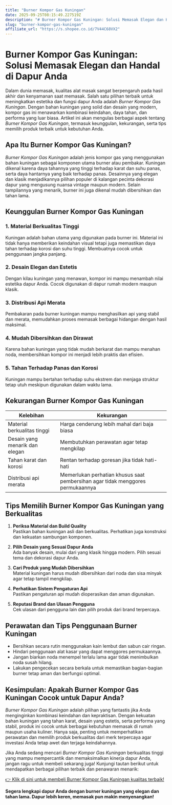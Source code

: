 ```yaml
---
title: "Burner Kompor Gas Kuningan"
date: 2025-09-25T08:15:49.227519Z
description: "# Burner Kompor Gas Kuningan: Solusi Memasak Elegan dan Handal di Dapur Anda..."
slug: "burner-kompor-gas-kuningan"
affiliate_url: "https://s.shopee.co.id/7V44C68VX2"
---
```

# Burner Kompor Gas Kuningan: Solusi Memasak Elegan dan Handal di Dapur Anda

Dalam dunia memasak, kualitas alat masak sangat berpengaruh pada hasil akhir dan kenyamanan saat memasak. Salah satu pilihan terbaik untuk meningkatkan estetika dan fungsi dapur Anda adalah *Burner Kompor Gas Kuningan*. Dengan bahan kuningan yang solid dan desain yang modern, kompor gas ini menawarkan kombinasi keindahan, daya tahan, dan performa yang luar biasa. Artikel ini akan mengulas berbagai aspek tentang *Burner Kompor Gas Kuningan*, termasuk keunggulan, kekurangan, serta tips memilih produk terbaik untuk kebutuhan Anda.

## Apa Itu Burner Kompor Gas Kuningan?

*Burner Kompor Gas Kuningan* adalah jenis kompor gas yang menggunakan bahan kuningan sebagai komponen utama burner atau pembakar. Kuningan dikenal karena daya tahannya yang tinggi terhadap karat dan suhu panas, serta daya hantarnya yang baik terhadap panas. Desainnya yang elegan dan klasik menjadikannya pilihan populer di kalangan pecinta dekorasi dapur yang mengusung nuansa vintage maupun modern. Selain tampilannya yang menarik, burner ini juga dikenal mudah dibersihkan dan tahan lama.

## Keunggulan Burner Kompor Gas Kuningan

### 1. Material Berkualitas Tinggi
Kuningan adalah bahan utama yang digunakan pada burner ini. Material ini tidak hanya memberikan keindahan visual tetapi juga memastikan daya tahan terhadap korosi dan suhu tinggi. Membuatnya cocok untuk penggunaan jangka panjang.

### 2. Desain Elegan dan Estetis
Dengan kilau kuningan yang menawan, kompor ini mampu menambah nilai estetika dapur Anda. Cocok digunakan di dapur rumah modern maupun klasik.

### 3. Distribusi Api Merata
Pembakaran pada burner kuningan mampu menghasilkan api yang stabil dan merata, memudahkan proses memasak berbagai hidangan dengan hasil maksimal.

### 4. Mudah Dibersihkan dan Dirawat
Karena bahan kuningan yang tidak mudah berkarat dan mampu menahan noda, membersihkan kompor ini menjadi lebih praktis dan efisien.

### 5. Tahan Terhadap Panas dan Korosi
Kuningan mampu bertahan terhadap suhu ekstrem dan menjaga struktur tetap utuh meskipun digunakan dalam waktu lama.

## Kekurangan Burner Kompor Gas Kuningan

| Kelebihan                          | Kekurangan                          |
|-------------------------------------|-------------------------------------|
| Material berkualitas tinggi        | Harga cenderung lebih mahal dari baja biasa |
| Desain yang menarik dan elegan    | Membutuhkan perawatan agar tetap mengkilap |
| Tahan karat dan korosi            | Rentan terhadap goresan jika tidak hati-hati |
| Distribusi api merata             | Memerlukan perhatian khusus saat pembersihan agar tidak menggores permukaannya |

## Tips Memilih Burner Kompor Gas Kuningan yang Berkualitas

1. **Periksa Material dan Build Quality**  
Pastikan bahan kuningan asli dan berkualitas. Perhatikan juga konstruksi dan kekuatan sambungan komponen.

2. **Pilih Desain yang Sesuai Dapur Anda**  
Ada banyak desain, mulai dari yang klasik hingga modern. Pilih sesuai tema dan dekorasi dapur Anda.

3. **Cari Produk yang Mudah Dibersihkan**  
Material kuningan harus mudah dibersihkan dari noda dan sisa minyak agar tetap tampil mengkilap.

4. **Perhatikan Sistem Pengaturan Api**  
Pastikan pengaturan api mudah dioperasikan dan aman digunakan.

5. **Reputasi Brand dan Ulasan Pengguna**  
Cek ulasan dari pengguna lain dan pilih produk dari brand terpercaya.

## Perawatan dan Tips Penggunaan Burner Kuningan

- Bersihkan secara rutin menggunakan kain lembut dan sabun cair ringan.
- Hindari penggunaan alat kasar yang dapat menggores permukaannya.
- Jangan biarkan noda menempel terlalu lama agar tidak menimbulkan noda susah hilang.
- Lakukan pengecekan secara berkala untuk memastikan bagian-bagian burner tetap aman dan berfungsi optimal.

## Kesimpulan: Apakah Burner Kompor Gas Kuningan Cocok untuk Dapur Anda?

*Burner Kompor Gas Kuningan* adalah pilihan yang fantastis jika Anda menginginkan kombinasi keindahan dan kepraktisan. Dengan kekuatan bahan kuningan yang tahan karat, desain yang estetis, serta performa yang stabil, produk ini cocok untuk berbagai kebutuhan memasak di rumah maupun usaha kuliner. Hanya saja, penting untuk memperhatikan perawatan dan memilih produk berkualitas dari merk terpercaya agar investasi Anda tetap awet dan terjaga keindahannya.

Jika Anda sedang mencari *Burner Kompor Gas Kuningan* berkualitas tinggi yang mampu mempercantik dan memaksimalkan kinerja dapur Anda, jangan ragu untuk membeli sekarang juga! Kunjungi tautan berikut untuk mendapatkan berbagai pilihan terbaik dan penawaran menarik:

[👉 Klik di sini untuk membeli Burner Kompor Gas Kuningan kualitas terbaik!](https://s.shopee.co.id/7V44C68VX2)

**Segera lengkapi dapur Anda dengan burner kuningan yang elegan dan tahan lama. Dapur lebih keren, memasak pun makin menyenangkan!**